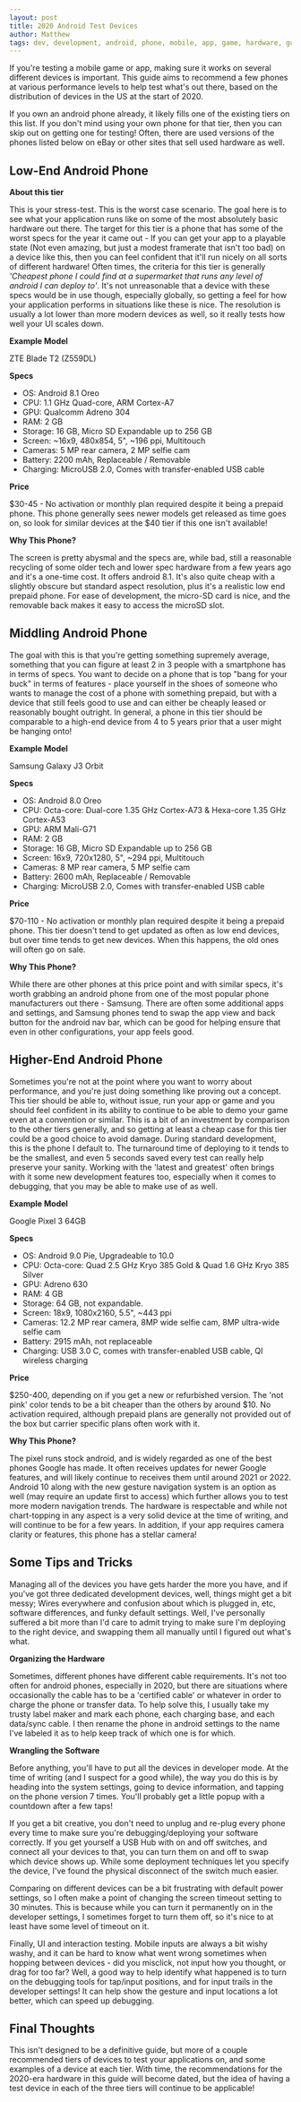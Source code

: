 ```yaml
---
layout: post
title: 2020 Android Test Devices
author: Matthew
tags: dev, development, android, phone, mobile, app, game, hardware, guide, tutorial, loam, post, blog, pixel, google, samsung, zte
---
```


If you're testing a mobile game or app, making sure it works on several different devices is important. This guide aims to recommend a few phones at various performance levels to help test what's out there, based on the distribution of devices in the US at the start of 2020.

If you own an android phone already, it likely fills one of the existing tiers on this list. If you don't mind using your own phone for that tier, then you can skip out on getting one for testing! Often, there are used versions of the phones listed below on eBay or other sites that sell used hardware as well.  

## Low-End Android Phone
**About this tier**

This is your stress-test. This is the worst case scenario. The goal here is to see what your application runs like on some of the most absolutely basic hardware out there. The target for this tier is a phone that has some of the worst specs for the year it came out - If you can get your app to a playable state (Not even amazing, but just a modest framerate that isn't too bad) on a device like this, then you can feel confident that it'll run nicely on all sorts of different hardware! Often times, the criteria for this tier is generally *'Cheapest phone I could find at a supermarket that runs any level of android I can deploy to'*. It's not unreasonable that a device with these specs would be in use though, especially globally, so getting a feel for how your application performs in situations like these is nice. The resolution is usually a lot lower than more modern devices as well, so it really tests how well your UI scales down.

**Example Model**

ZTE Blade T2 (Z559DL)

**Specs**

- OS: Android 8.1 Oreo
- CPU: 1.1 GHz Quad-core, ARM Cortex-A7
- GPU: Qualcomm Adreno 304
- RAM: 2 GB
- Storage: 16 GB, Micro SD Expandable up to 256 GB
- Screen: \~16x9, 480x854, 5", \~196 ppi, Multitouch
- Cameras: 5 MP rear camera, 2 MP selfie cam
- Battery: 2200 mAh, Replaceable / Removable
- Charging: MicroUSB 2.0, Comes with transfer-enabled USB cable

**Price**

$30-45 - No activation or monthly plan required despite it being a prepaid phone. This phone generally sees newer models get released as time goes on, so look for similar devices at the $40 tier if this one isn't available!

**Why This Phone?**

The screen is pretty abysmal and the specs are, while bad, still a reasonable recycling of some older tech and lower spec hardware from a few years ago and it's a one-time cost. It offers android 8.1. It's also quite cheap with a slightly obscure but standard aspect resolution, plus it's a realistic low end prepaid phone. For ease of development, the micro-SD card is nice, and the removable back makes it easy to access the microSD slot.

## Middling Android Phone

The goal with this is that you're getting something supremely average, something that you can figure at least 2 in 3 people with a smartphone has in terms of specs. You want to decide on a phone that is top "bang for your buck" in terms of features - place yourself in the shoes of someone who wants to manage the cost of a phone with something prepaid, but with a device that still feels good to use and can either be cheaply leased or reasonably bought outright. In general, a phone in this tier should be comparable to a high-end device from 4 to 5 years prior that a user might be hanging onto! 

**Example Model**

Samsung Galaxy J3 Orbit

**Specs**

- OS: Android 8.0 Oreo
- CPU: Octa-core: Dual-core 1.35 GHz Cortex-A73 & Hexa-core 1.35 GHz Cortex-A53
- GPU: ARM Mali-G71 
- RAM: 2 GB
- Storage: 16 GB, Micro SD Expandable up to 256 GB
- Screen: 16x9, 720x1280, 5", \~294 ppi, Multitouch
- Cameras: 8 MP rear camera, 5 MP selfie cam
- Battery: 2600 mAh, Replaceable / Removable
- Charging: MicroUSB 2.0, Comes with transfer-enabled USB cable

**Price**

$70-110 - No activation or monthly plan required despite it being a prepaid phone. This tier doesn't tend to get updated as often as low end devices, but over time tends to get new devices. When this happens, the old ones will often go on sale.

**Why This Phone?**

While there are other phones at this price point and with similar specs, it's worth grabbing an android phone from one of the most popular phone manufacturers out there - Samsung. There are often some additional apps and settings, and Samsung phones tend to swap the app view and back button for the android nav bar, which can be good for helping ensure that even in other configurations, your app feels good.

## Higher-End Android Phone

Sometimes you're not at the point where you want to worry about performance, and you're just doing something like proving out a concept. This tier should be able to, without issue, run your app or game and you should feel confident in its ability to continue to be able to demo your game even at a convention or similar. This is a bit of an investment by comparison to the other tiers generally, and so getting at least a cheap case for this tier could be a good choice to avoid damage. During standard development, this is the phone I default to. The turnaround time of deploying to it tends to be the smallest, and even 5 seconds saved every test can really help preserve your sanity. Working with the 'latest and greatest' often brings with it some new development features too, especially when it comes to debugging, that you may be able to make use of as well.

**Example Model**

Google Pixel 3 64GB

**Specs**

- OS: Android 9.0 Pie, Upgradeable to 10.0
- CPU: Octa-core: Quad 2.5 GHz Kryo 385 Gold & Quad 1.6 GHz Kryo 385 Silver
- GPU: Adreno 630
- RAM: 4 GB
- Storage: 64 GB, not expandable. 
- Screen: 18x9, 1080x2160, 5.5", \~443 ppi
- Cameras: 12.2 MP rear camera, 8MP wide selfie cam, 8MP ultra-wide selfie cam
- Battery: 2915 mAh, not replaceable
- Charging: USB 3.0 C, comes with transfer-enabled USB cable, QI wireless charging

**Price**

$250-400, depending on if you get a new or refurbished version. The 'not pink' color tends to be a bit cheaper than the others by around $10. No activation required, although prepaid plans are generally not provided out of the box but carrier specific plans often work with it.

**Why This Phone?**

The pixel runs stock android, and is widely regarded as one of the best phones Google has made. It often receives updates for newer Google features, and will likely continue to receives them until around 2021 or 2022. Android 10 along with the new gesture navigation system is an option as well (may require an update first to access) which further allows you to test more modern navigation trends. The hardware is respectable and while not chart-topping in any aspect is a very solid device at the time of writing, and will continue to be for a few years. In addition, if your app requires camera clarity or features, this phone has a stellar camera!

## Some Tips and Tricks

Managing all of the devices you have gets harder the more you have, and if you've got three dedicated development devices, well, things might get a bit messy; Wires everywhere and confusion about which is plugged in, etc, software differences, and funky default settings. Well, I've personally suffered a bit more than I'd care to admit trying to make sure I'm deploying to the right device, and swapping them all manually until I figured out what's what. 

**Organizing the Hardware**

Sometimes, different phones have different cable requirements. It's not too often for android phones, especially in 2020, but there are situations where occasionally the cable has to be a 'certified cable' or whatever in order to charge the phone or transfer data. To help solve this, I usually take my trusty label maker and mark each phone, each charging base, and each data/sync cable. I then rename the phone in android settings to the name I've labeled it as to help keep track of which one is for which.

**Wrangling the Software**

Before anything, you'll have to put all the devices in developer mode. At the time of writing (and I suspect for a good while), the way you do this is by heading into the system settings, going to device information, and tapping on the phone version 7 times. You'll probably get a little popup with a countdown after a few taps!

If you get a bit creative, you don't need to unplug and re-plug every phone every time to make sure you're debugging/deploying your software correctly. If you get yourself a USB Hub with on and off switches, and connect all your devices to that, you can turn them on and off to swap which device shows up. While some deployment techniques let you specify the device, I've found the physical disconnect of the switch much easier. 

Comparing on different devices can be a bit frustrating with default power settings, so I often make a point of changing the screen timeout setting to 30 minutes. This is because while you can turn it permanently on in the developer settings, I sometimes forget to turn them off, so it's nice to at least have some level of timeout on it.

Finally, UI and interaction testing. Mobile inputs are always a bit wishy washy, and it can be hard to know what went wrong sometimes when hopping between devices - did you misclick, not input how you thought, or drag for too far? Well, a good way to help identify what happened is to turn on the debugging tools for tap/input positions, and for input trails in the developer settings! It can help show the gesture and input locations a lot better, which can speed up debugging.

## Final Thoughts

This isn't designed to be a definitive guide, but more of a couple recommended tiers of devices to test your applications on, and some examples of a device at each tier. With time, the recommendations for the 2020-era hardware in this guide will become dated, but the idea of having a test device in each of the three tiers will continue to be applicable!